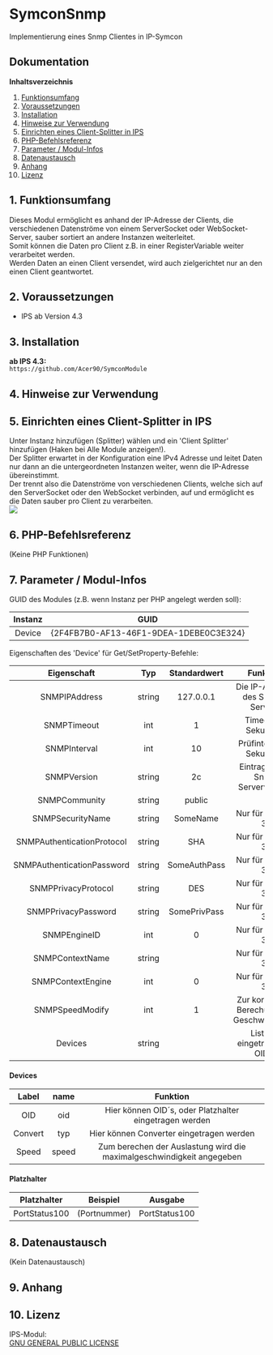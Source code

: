 # SymconSnmp

Implementierung eines Snmp Clientes in IP-Symcon

## Dokumentation

**Inhaltsverzeichnis**

1. [Funktionsumfang](#1-funktionsumfang)
2. [Voraussetzungen](#2-voraussetzungen)
3. [Installation](#3-installation)
4. [Hinweise zur Verwendung](#4-hinweise-zur-verwendung)
5. [Einrichten eines Client-Splitter in IPS](#5-einrichten-eines-client-splitter-in-ips)
6. [PHP-Befehlsreferenz](#6-php-befehlsreferenz)
7. [Parameter / Modul-Infos](#7-parameter--modul-infos)
8. [Datenaustausch](#8-datenaustausch)
9. [Anhang](#9-anhang)
10. [Lizenz](#10-lizenz)

## 1. Funktionsumfang

  Dieses Modul ermöglicht es anhand der IP-Adresse der Clients, die verschiedenen Datenströme von einem ServerSocket oder WebSocket-Server, sauber sortiert an andere Instanzen weiterleitet.  
  Somit können die Daten pro Client z.B. in einer RegisterVariable weiter verarbeitet werden.  
  Werden Daten an einen Client versendet, wird auch zielgerichtet nur an den einen Client geantwortet.  


## 2. Voraussetzungen

 - IPS ab Version 4.3  
 
## 3. Installation

   **ab IPS 4.3:**  
       `https://github.com/Acer90/SymconModule`  

## 4. Hinweise zur Verwendung

## 5. Einrichten eines Client-Splitter in IPS

  Unter Instanz hinzufügen (Splitter) wählen und ein 'Client Splitter' hinzufügen (Haken bei Alle Module anzeigen!).  
  Der Splitter erwartet in der Konfiguration eine IPv4 Adresse und leitet Daten nur dann an die untergeordneten Instanzen weiter, wenn die IP-Adresse übereinstimmt.  
  Der trennt also die Datenströme von verschiedenen Clients, welche sich auf den ServerSocket oder den WebSocket verbinden, auf und ermöglicht es die Daten sauber pro Client zu verarbeiten.   
  ![](imgs/ClientSplitter.png)  


## 6. PHP-Befehlsreferenz

 (Keine PHP Funktionen)

## 7. Parameter / Modul-Infos

GUID des Modules (z.B. wenn Instanz per PHP angelegt werden soll):  

| Instanz          | GUID                                   |
| :--------------: | :------------------------------------: |
| Device  | {2F4FB7B0-AF13-46F1-9DEA-1DEBE0C3E324} |

Eigenschaften des 'Device' für Get/SetProperty-Befehle:  

| Eigenschaft                | Typ     | Standardwert | Funktion                                     |
| :------------------------: | :-----: | :----------: | :------------------------------------------: |
| SNMPIPAddress              | string  | 127.0.0.1    | Die IP-Adresse des SNMP-Servers              |
| SNMPTimeout                | int     | 1            | Timeout in Sekunden                          |
| SNMPInterval               | int     | 10           | Prüfinterval in Sekunden                     |
| SNMPVersion                | string  | 2c           | Eintragen der Snmp Serverversion             |
| SNMPCommunity              | string  | public       |                                              |
| SNMPSecurityName           | string  | SomeName     | Nur für Version 3!                           |
| SNMPAuthenticationProtocol | string  | SHA          | Nur für Version 3!                           |
| SNMPAuthenticationPassword | string  | SomeAuthPass | Nur für Version 3!                           |
| SNMPPrivacyProtocol        | string  | DES          | Nur für Version 3!                           |
| SNMPPrivacyPassword        | string  | SomePrivPass | Nur für Version 3!                           |
| SNMPEngineID               | int     | 0            | Nur für Version 3!                           |
| SNMPContextName            | string  |              | Nur für Version 3!                           |
| SNMPContextEngine          | int     | 0            | Nur für Version 3!                           |
| SNMPSpeedModify            | int     | 1            | Zur korreckten Berechung der Geschwindigkeit |
| Devices                    | string  |              | List alle eingetragenen OID´s                |

#### Devices

| Label                      | name    | Funktion                                                              |
| :------------------------: | :-----: | :-------------------------------------------------------------------: |
| OID                        | oid     | Hier können OID´s, oder Platzhalter eingetragen werden                |                                     
| Convert                    | typ     | Hier können Converter eingetragen werden                              |
| Speed                      | speed   | Zum berechen der Auslastung wird die maximalgeschwindigkeit angegeben |

#### Platzhalter

| Platzhalter                | Beispiel             | Ausgabe                                                                           |
| :------------------------: | :------------------: | :-------------------------------------------------------------------------------: |
| PortStatus100|(Portnummer) | PortStatus100|01     | Gibt den Status des Portes in Offline, Wating, 1Mbit, 100Mbit, oder 1Gbit aus.    |

## 8. Datenaustausch

 (Kein Datenaustausch)

## 9. Anhang

## 10. Lizenz

  IPS-Modul:  
  [GNU GENERAL PUBLIC LICENSE](http://www.gnu.org/licenses/)  
